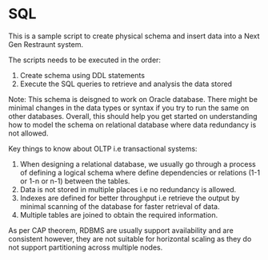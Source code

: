 # SQL
This is a sample script to create physical schema and insert data into a Next Gen Restraunt system. 

The scripts needs to be executed in the order:
1. Create schema using DDL statements
2. Execute the SQL queries to retrieve and analysis the data stored

Note: This schema is deisgned to work on Oracle database. There might be minimal changes in the data types or syntax if you try to run the same on other databases. Overall, this should help you get started on understanding how to model the schema on relational database where data redundancy is not allowed.

Key things to know about OLTP i.e transactional systems:
1. When designing a relational database, we usually go through a process of defining a logical schema where define dependencies or relations (1-1 or 1-n or n-1) between the tables.
2. Data is not stored in multiple places i.e no redundancy is allowed.
3. Indexes are defined for better throughput i.e retrieve the output by minimal scanning of the database for faster retrieval of data.
4. Multiple tables are joined to obtain the required information. 

As per CAP theorem, RDBMS are usually support availability and are consistent however, they are not suitable for horizontal scaling as they do not support partitioning across multiple nodes.
